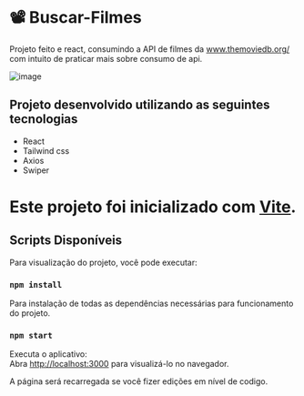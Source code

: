 # 📽️ Buscar-Filmes
Projeto feito e react, consumindo a API de filmes da www.themoviedb.org/ com intuito de praticar mais sobre consumo de api.

![image](https://user-images.githubusercontent.com/85570707/193093769-c5c06bc2-f438-4040-89c1-2e7e742e9197.png)

## Projeto desenvolvido utilizando as seguintes tecnologias
  - React
  - Tailwind css
  - Axios
  - Swiper

# Este projeto foi inicializado com [Vite](https://vitejs.dev/).

## Scripts Disponíveis

Para visualização do projeto, você pode executar:

### `npm install`

Para instalação de todas as dependências necessárias para funcionamento do projeto.

### `npm start`

Executa o aplicativo:\
Abra [http://localhost:3000](http://localhost:3000) para visualizá-lo no navegador.

A página será recarregada se você fizer edições em nível de codigo.
